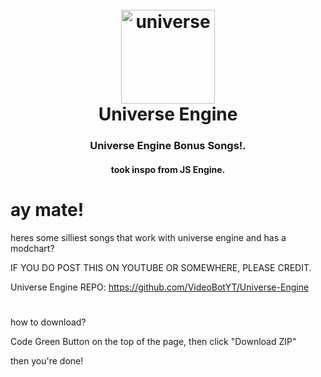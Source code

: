 <h1 align="center">
  <br>
  <a href="https://github.com/VideoBotYT/Universe-Engine"><img src="assets/exclude/images/universe.png" alt="universe" width="150"></a>
  <br>
  <b>Universe Engine</b>
  <br>
</h1>
<h3 align="center">
  <b>Universe Engine Bonus Songs!.</b>
</h3>
<h4 align="center">
  took inspo from JS Engine.
</h4>

# ay mate!

heres some silliest songs that work with universe engine and has a modchart?

IF YOU DO POST THIS ON YOUTUBE OR SOMEWHERE, PLEASE CREDIT.

Universe Engine REPO: https://github.com/VideoBotYT/Universe-Engine

#

how to download?

Code Green Button on the top of the page, then click "Download ZIP"

then you're done!
